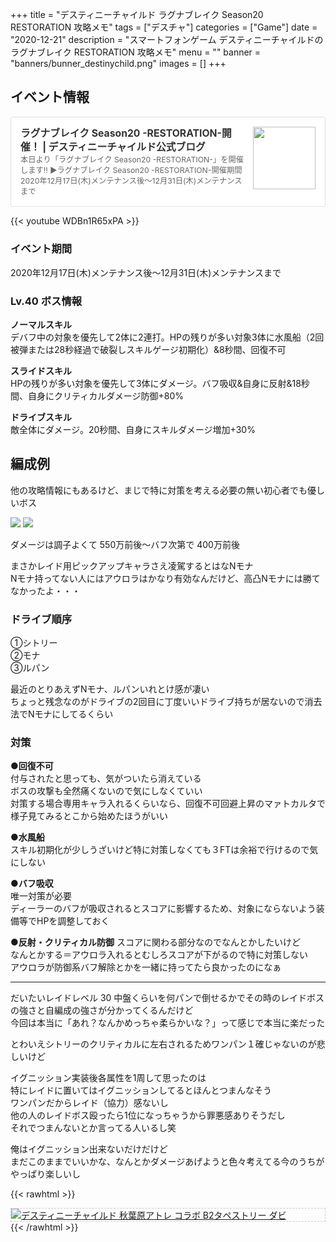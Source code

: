 +++
title = "デスティニーチャイルド ラグナブレイク Season20 RESTORATION 攻略メモ"
tags = ["デスチャ"]
categories = ["Game"]
date = "2020-12-21"
description = "スマートフォンゲーム デスティニーチャイルドの ラグナブレイク RESTORATION 攻略メモ"
menu = ""
banner = "banners/bunner_destinychild.png"
images = []
+++

<!--more-->

## イベント情報
<div class="blogcardfu" style="width:auto;max-width:9999px;border:1px solid #E0E0E0;border-radius:3px;margin:10px 0;padding:15px;line-height:1.4;text-align:left;background:#FFFFFF;"><a href="http://blog.destiny-child.jp/archives/27326899.html" target="_blank" style="display:block;text-decoration:none;"><span class="blogcardfu-image" style="float:right;width:100px;padding:0 0 0 10px;margin:0 0 5px 5px;"><img src="https://images.weserv.nl/?w=100&url=ssl:livedoor.blogimg.jp/destinychild/imgs/2/6/26111389.jpg" width="100" style="width:100%;height:auto;max-height:100px;min-width:0;border:0 none;margin:0;"></span><br style="display:none"><span class="blogcardfu-title" style="font-size:112.5%;font-weight:700;color:#333333;margin:0 0 5px 0;">ラグナブレイク Season20 -RESTORATION-開催！ | デスティニーチャイルド公式ブログ</span><br><span class="blogcardfu-content" style="font-size:87.5%;font-weight:400;color:#666666;">本日より「ラグナブレイク Season20 -RESTORATION-」を開催します!! ▶ラグナブレイク Season20 -RESTORATION-開催期間2020年12月17日(木)メンテナンス後～12月31日(木)メンテナンスまで</span><br><span style="clear:both;display:block;overflow:hidden;height:0;">&nbsp;</span></a></div>

{{< youtube WDBn1R65xPA >}}

### イベント期間  
2020年12月17日(木)メンテナンス後～12月31日(木)メンテナンスまで  

### Lv.40 ボス情報
**ノーマルスキル**  
デバフ中の対象を優先して2体に2連打。HPの残りが多い対象3体に水風船（2回被弾または28秒経過で破裂しスキルゲージ初期化）&8秒間、回復不可  

**スライドスキル**  
HPの残りが多い対象を優先して3体にダメージ。バフ吸収&自身に反射&18秒間、自身にクリティカルダメージ防御+80%  

**ドライブスキル**  
敵全体にダメージ。20秒間、自身にスキルダメージ増加+30%  

## 編成例
他の攻略情報にもあるけど、まじで特に対策を考える必要の無い初心者でも優しいボス  

<img src="/images/2020/destiny-child-lb/lb20-1.png" />  
<img src="/images/2020/destiny-child-lb/lb20-2.png" />  

ダメージは調子よくて 550万前後～バフ次第で 400万前後  

まさかレイド用ピックアップキャラさえ凌駕するとはなNモナ  
Nモナ持ってない人にはアウロラはかなり有効なんだけど、高凸Nモナには勝てなかったよ・・・  

### ドライブ順序  
①シトリー  
②モナ  
③ルパン  

最近のとりあえずNモナ、ルパンいれとけ感が凄い  
ちょっと残念なのがドライブの2回目に丁度いいドライブ持ちが居ないので消去法でNモナにしてるくらい  

### 対策  

**●回復不可**  
付与されたと思っても、気がついたら消えている  
ボスの攻撃も全然痛くないので気にしなくていい  
対策する場合専用キャラ入れるくらいなら、回復不可回避上昇のマァトカルタで様子見てみるとこから始めたほうがいい  

**●水風船**  
スキル初期化が少しうざいけど特に対策しなくても３FTは余裕で行けるので気にしない  

**●バフ吸収**  
唯一対策が必要  
ディーラーのバフが吸収されるとスコアに影響するため、対象にならないよう装備等でHPを調整しておく  

**●反射・クリティカル防御**
スコアに関わる部分なのでなんとかしたいけど  
なんとかする＝アウロラ入れるとむしろスコアが下がるので特に対策しない  
アウロラが防御系バフ解除とかを一緒に持ってたら良かったのになぁ  

---

だいたいレイドレベル 30 中盤くらいを何パンで倒せるかでその時のレイドボスの強さと自編成の強さが分かってくるんだけど  
今回は本当に「あれ？なんかめっちゃ柔らかいな？」って感じで本当に楽だった  

とわいえシトリーのクリティカルに左右されるためワンパン１確じゃないのが悲しいけど  

イグニッション実装後各属性を1周して思ったのは  
特にレイドに置いてはイグニッションしてるとほんとつまんなそう  
ワンパンだからレイド（協力）感ないし  
他の人のレイドボス殴ったら1位になっちゃうから罪悪感ありそうだし  
それでつまんないとか言ってる人いるし笑  

俺はイグニッション出来ないだけだけど  
まだこのままでいいかな、なんとかダメージあげようと色々考えてる今のうちがやっぱり楽しいし  


{{< rawhtml >}}
<div style="border: dashed 1px #ccc;">
<a href="http://www.amazon.co.jp/exec/obidos/ASIN/B07H3319GX/sinokyoufu-22/ref=nosim/" name="amazletlink" target="_blank"><img src="https://images-fe.ssl-images-amazon.com/images/I/51MxXwUpZWL._SL160_.jpg" alt="デスティニーチャイルド 秋葉原アトレ コラボ B2タペストリー ダビ" style="border: none;" /></a>
</div>
{{< /rawhtml >}}

